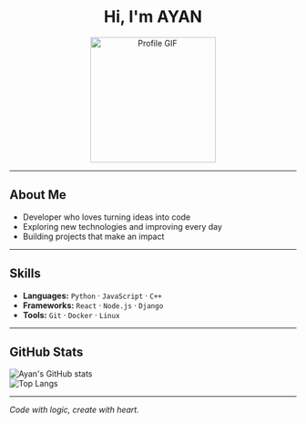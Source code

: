 <h1 align="center">Hi, I'm AYAN</h1>

<p align="center">
  <img src="https://tenor.com/or9tSsL46L9.gif" width="220" alt="Profile GIF">
</p>

---

## About Me  
- Developer who loves turning ideas into code  
- Exploring new technologies and improving every day  
- Building projects that make an impact  

---

## Skills  
- **Languages:** `Python` · `JavaScript` · `C++`  
- **Frameworks:** `React` · `Node.js` · `Django`  
- **Tools:** `Git` · `Docker` · `Linux`  

---

## GitHub Stats  
![Ayan's GitHub stats](https://github-readme-stats.vercel.app/api?username=xnx6x&show_icons=true&theme=dark)  
![Top Langs](https://github-readme-stats.vercel.app/api/top-langs/?username=xnx6x&layout=compact&theme=dark)

---

*Code with logic, create with heart.*
